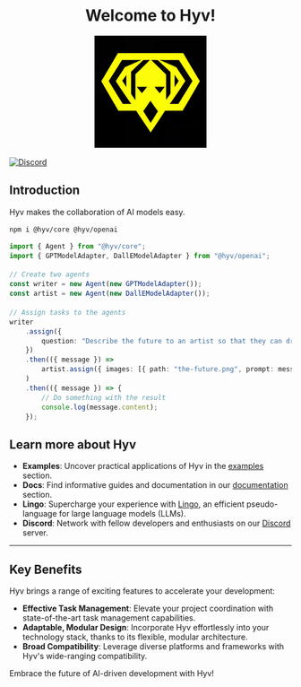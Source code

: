 <h1 align="center">Welcome to Hyv!</h1> <p align="center"><img src="assets/logo.png" alt="logo" width="200"/></p>

[![Discord](https://img.shields.io/discord/1091306623819059300?color=7289da&label=Discord&logo=discord&logoColor=fff&style=for-the-badge)](https://discord.com/invite/m3TBB9XEkb)

## Introduction

Hyv makes the collaboration of AI models easy.

```shell
npm i @hyv/core @hyv/openai
```

```ts
import { Agent } from "@hyv/core";
import { GPTModelAdapter, DallEModelAdapter } from "@hyv/openai";

// Create two agents
const writer = new Agent(new GPTModelAdapter());
const artist = new Agent(new DallEModelAdapter());

// Assign tasks to the agents
writer
    .assign({
        question: "Describe the future to an artist so that they can draw it",
    })
    .then(({ message }) =>
        artist.assign({ images: [{ path: "the-future.png", prompt: message.answer }] })
    )
    .then(({ message }) => {
        // Do something with the result
        console.log(message.content);
    });
```

## Learn more about Hyv

-   **Examples**: Uncover practical applications of Hyv in the [examples](examples) section.
-   **Docs**: Find informative guides and documentation in our [documentation](docs) section.
-   **Lingo**: Supercharge your experience with [Lingo](https://github.com/failfa-st/lingo/), an
    efficient pseudo-language for large language models (LLMs).
-   **Discord**: Network with fellow developers and enthusiasts on our
    [Discord](https://discord.com/invite/m3TBB9XEkb) server.

---

## Key Benefits

Hyv brings a range of exciting features to accelerate your development:

-   **Effective Task Management**: Elevate your project coordination with state-of-the-art task
    management capabilities.
-   **Adaptable, Modular Design**: Incorporate Hyv effortlessly into your technology stack, thanks
    to its flexible, modular architecture.
-   **Broad Compatibility**: Leverage diverse platforms and frameworks with Hyv's wide-ranging
    compatibility.

Embrace the future of AI-driven development with Hyv!
